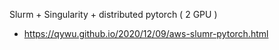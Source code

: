 Slurm + Singularity + distributed pytorch ( 2 GPU )
- https://qywu.github.io/2020/12/09/aws-slumr-pytorch.html

